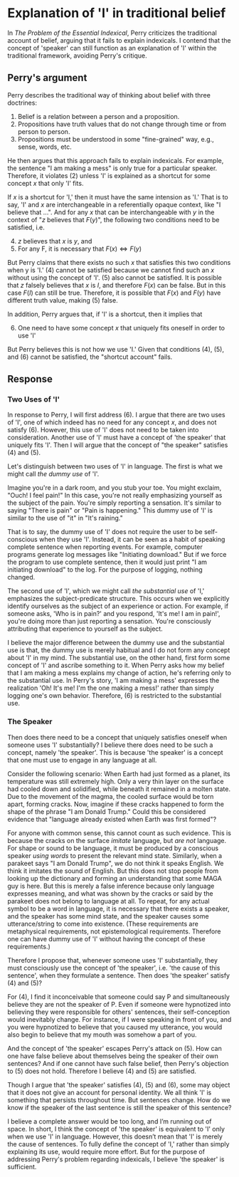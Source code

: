 # Explanation of 'I' in traditional belief

In _The Problem of the Essential Indexical_, Perry criticizes the traditional account of belief, arguing that it fails to explain indexicals. I contend that the concept of 'speaker' can still function as an explanation of 'I' within the traditional framework, avoiding Perry's critique.

## Perry's argument

Perry describes the traditional way of thinking about belief with three doctrines:

1. Belief is a relation between a person and a proposition.
2. Propositions have truth values that do not change through time or from person to person.
3. Propositions must be understood in some "fine-grained" way, e.g., sense, words, etc.

He then argues that this approach fails to explain indexicals. For example, the sentence "I am making a mess" is only true for a particular speaker. Therefore, it violates (2) unless 'I' is explained as a shortcut for some concept $x$ that only 'I' fits. 

If $x$ is a shortcut for 'I,' then it must have the same intension as 'I.' That is to say, 'I' and $x$ are interchangeable in a referentially opaque context, like "I believe that ...". And for any $x$ that can be interchangeable with $y$ in the context of "$z$ believes that $F(y)$", the following two conditions need to be satisfied, i.e.

4. $z$ believes that $x$ is $y$, and
5. For any F, it is necessary that $F(x) \iff F(y)$

But Perry claims that there exists no such $x$ that satisfies this two conditions when y is 'I.' (4) cannot be satisfied because we cannot find such an $x$ without using the concept of 'I'. (5) also cannot be satisfied. It is possible that $z$ falsely believes that $x$ is $I$, and therefore $F(x)$ can be false. But in this case $F(I)$ can still be true. Therefore, it is possible that $F(x)$ and $F(y)$ have different truth value, making (5) false.

In addition, Perry argues that, if 'I' is a shortcut, then it implies that

6. One need to have some concept $x$ that uniquely fits oneself in order to use 'I'

But Perry believes this is not how we use 'I.' Given that conditions (4), (5), and (6) cannot be satisfied, the "shortcut account" fails.

## Response

### Two Uses of 'I'

In response to Perry, I will first address (6). I argue that there are two uses of 'I', one of which indeed has no need for any concept $x$, and does not satisfy (6). However, this use of 'I' does not need to be taken into consideration. Another use of 'I' must have a concept of 'the speaker' that uniquely fits 'I'. Then I will argue that the concept of "the speaker" satisfies (4) and (5).

Let's distinguish between two uses of 'I' in language. The first is what we might call *the dummy use* of 'I'.

Imagine you're in a dark room, and you stub your toe. You might exclaim, "Ouch! I feel pain!" In this case, you're not really emphasizing yourself as the subject of the pain. You're simply reporting a sensation. It's similar to saying "There is pain" or "Pain is happening." This dummy use of 'I' is similar to the use of "it" in "It's raining." 

That is to say, the dummy use of 'I' does not require the user to be self-conscious when they use 'I'. Instead, it can be seen as a habit of speaking complete sentence when reporting events. For example, computer programs generate log messages like "Initiating download." But if we force the program to use complete sentence, then it would just print "I am initiating download" to the log. For the purpose of logging, nothing changed.

The second use of 'I', which we might call *the substantial use* of 'I,' emphasizes the subject-predicate structure. This occurs when we explicitly identify ourselves as the subject of an experience or action. For example, if someone asks, 'Who is in pain?' and you respond, 'It's me! I am in pain!', you're doing more than just reporting a sensation. You're consciously attributing that experience to yourself as the subject.

I believe the major difference between the dummy use and the substantial use is that, the dummy use is merely habitual and I do not form any concept about 'I' in my mind. The substantial use, on the other hand, first form some concept of 'I' and ascribe something to it. When Perry asks how my belief that I am making a mess explains my change of action, he's referring only to the substantial use. In Perry's story, 'I am making a mess' expresses the realization 'Oh! It's me! I'm the one making a mess!' rather than simply logging one's own behavior. Therefore, (6) is restricted to the substantial use.

### The Speaker

Then does there need to be a concept that uniquely satisfies oneself when someone uses 'I' substantially? I believe there does need to be such a concept, namely 'the speaker'. This is because 'the speaker' is a concept that one must use to engage in any language at all.

Consider the following scenario: When Earth had just formed as a planet, its temperature was still extremely high. Only a very thin layer on the surface had cooled down and solidified, while beneath it remained in a molten state. Due to the movement of the magma, the cooled surface would be torn apart, forming cracks. Now, imagine if these cracks happened to form the shape of the phrase "I am Donald Trump." Could this be considered evidence that "language already existed when Earth was first formed"?

For anyone with common sense, this cannot count as such evidence. This is because the cracks on the surface *imitate* language, but *are not* language. For shape or sound to be language, it must be produced by a conscious speaker *using words* to present the relevant mind state. Similarly, when a parakeet says "I am Donald Trump", we do not think it speaks English. We think it imitates the sound of English. But this does not stop people from looking up the dictionary and forming an understanding that some MAGA guy is here. But this is merely a false inference because only language expresses meaning, and what was shown by the cracks or said by the parakeet does not belong to language at all. To repeat, for any actual symbol to be a word in language, it is necessary that there exists a speaker, and the speaker has some mind state, and the speaker causes some utterance/string to come into existence. (These requirements are metaphysical requirements, not epistemological requirements. Therefore one can have dummy use of 'I' without having the concept of these requirements.)

Therefore I propose that, whenever someone uses 'I' substantially, they must consciously use the concept of 'the speaker', i.e. 'the cause of this sentence', when they formulate a sentence. Then does 'the speaker' satisfy (4) and (5)?

For (4), I find it inconceivable that someone could say P and simultaneously believe they are not the speaker of P. Even if someone were hypnotized into believing they were responsible for others' sentences, their self-conception would inevitably change. For instance, if I were speaking in front of you, and you were hypnotized to believe that you caused my utterance, you would also begin to believe that my mouth was somehow a part of you.

And the concept of 'the speaker' escapes Perry's attack on (5). How can one have false believe about themselves being the speaker of their own sentences? And if one cannot have such false belief, then Perry's objection to (5) does not hold. Therefore I believe (4) and (5) are satisfied.

Though I argue that 'the speaker' satisfies (4), (5) and (6), some may object that it does not give an account for personal identity. We all think 'I' is something that persists throughout time. But sentences change. How do we know if the speaker of the last sentence is still the speaker of this sentence?

I believe a complete answer would be too long, and I’m running out of space. In short, I think the concept of 'the speaker' is equivalent to 'I' only when we use 'I' in language. However, this doesn’t mean that 'I' is merely the cause of sentences. To fully define the concept of 'I,' rather than simply explaining its use, would require more effort. But for the purpose of addressing Perry's problem regarding indexicals, I believe 'the speaker' is sufficient.

